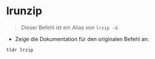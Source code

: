# lrunzip

> Dieser Befehl ist ein Alias von `lrzip -d`.

- Zeige die Dokumentation für den originalen Befehl an:

`tldr lrzip`
